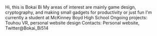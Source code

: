 Hi, this is Bokai Bi
My areas of interest are mainly game design, cryptography, and making small gadgets for productivity or just fun
I'm currently a student at McKinney Boyd High School
Ongoing projects: Touhou VR, personal website design
Contacts: Personal website, Twitter@Bokai_Bi514
